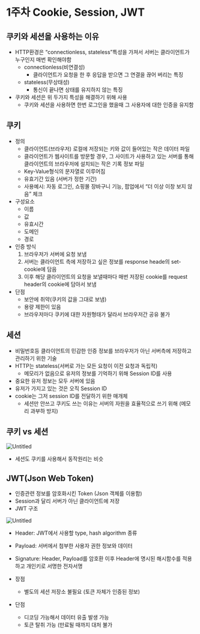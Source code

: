 # 1주차 Cookie, Session, JWT

## 쿠키와 세션을 사용하는 이유

- HTTP환경은 “connectionless, stateless”특성을 가져서 서버는 클라이언트가 누구인지 매번 확인해야함
    - connectionless(비연결성)
        - 클라이언트가 요청을 한 후 응답을 받으면 그 연결을 끊어 버리는 특징
    - stateless(무상태성)
        - 통신이 끝나면 상태를 유지하지 않는 특징
- 쿠키와 세션은 위 두가지 특성을 해결하기 위해 사용
    - 쿠키와 세션을 사용하면 한번 로그인을 했을때 그 사용자에 대한 인증을 유지함

## 쿠키

- 정의
    - 클라이언트(브라우저) 로컬에 저장되는 키와 값이 들어있는 작은 데이터 파일
    - 클라이언트가 웹사이트를 방문할 경우, 그 사이트가 사용하고 있는 서버를 통해 클라이언트의 브라우저에 설치되는 작은 기록 정보 파일
    - Key-Value형식의 문자열로 이루어짐
    - 유효기간 있음 (서버가 정한 기간)
    - 사용예시: 자동 로그인, 쇼핑몰 장바구니 기능, 팝업에서 “더 이상 이창 보지 않음” 체크
- 구성요소
    - 이름
    - 값
    - 유효시간
    - 도메인
    - 경로
- 인증 방식
    1. 브라우저가 서버에 요청 보냄
    2. 서버는 클라이언트 측에 저장하고 싶은 정보를 response heade의 set-cookie에 담음
    3. 이후 해당 클라이언트의 요청을 보낼때마다 매번 저장된 cookie를 request header의 cookie에 담아서 보냄
- 단점
    - 보안에 취약(쿠키의 값을 그대로 보냄)
    - 용량 제한이 있음
    - 브라우저마다 쿠키에 대한 자원형태가 달라서 브라우저간 공유 불가

## 세션

- 비밀번호등 클라이언트의 민감한 인증 정보를 브라우저가 아닌 서버측에 저장하고 관리하기 위한 기술
- HTTP는 stateless(서버로 가는 모든 요청이 이전 요청과 독립적)
    - 메모리가 없음으로 유저의 정보를 기억하기 위해 Session ID를 사용
- 중요한 유저 정보는 모두 서버에 있음
- 유저가 가지고 있는 것은 오직 Session ID
- cookie는 그저 session ID를 전달하기 위한 매개체
    - 세션만 안쓰고 쿠키도 쓰는 이유는 서버의 자원을 효율적으로 쓰기 위해 (메모리 과부하 방지)

## 쿠키 vs 세션

![Untitled](session.png)

- 세션도 쿠키를 사용해서 동작원리는 비슷

## JWT(Json Web Token)

- 인증관련 정보를 암호화시킨 Token (Json 객체를 이용함)
- Session과 달리 서버가 아닌 클라이언트에 저장
- JWT 구조

![Untitled](1%E1%84%8C%E1%85%AE%E1%84%8E%E1%85%A1%20Cookie,%20Session,%20JWT%2021f0c2746f714bbb9e7e9ed4ffeb0543/Untitled%201.png)

- Header: JWT에서 사용할 type, hash algorithm 종류
- Payload: 서버에서 첨부한 사용자 권한 정보와 데이터
- Signature: Header, Payload를 암호환 이후 Header에 명시된 해시함수를 적용하고 개인키로 서명한 전자서명

- 장점
    - 별도의 세션 저장소 불필요 (토큰 자체가 인증된 정보)
- 단점
    - 디코딩 가능해서 데이터 유출 발생 가능
    - 토큰 탈취 가능 (만료될 때까지 대처 불가

